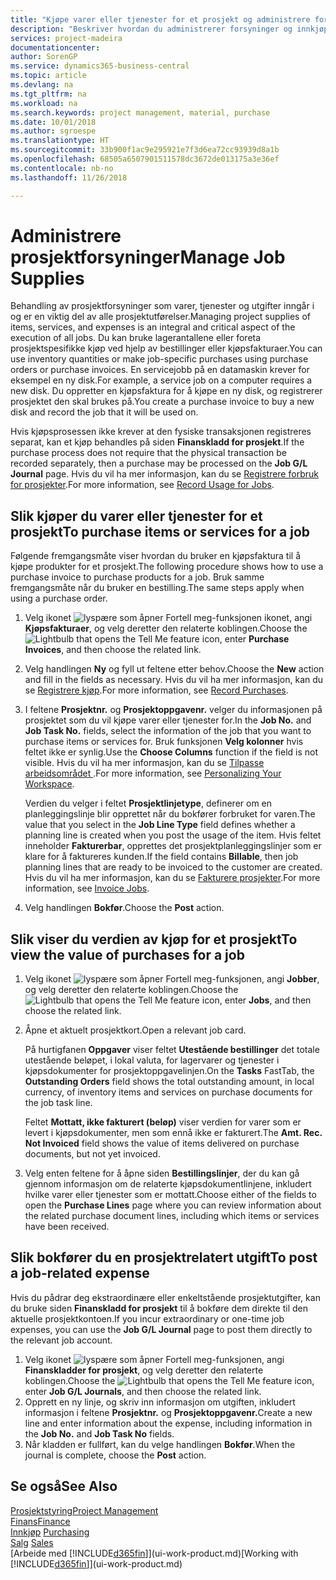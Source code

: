 ```yaml
---
title: "Kjøpe varer eller tjenester for et prosjekt og administrere forsyninger | Microsoft-dokumentasjon"
description: "Beskriver hvordan du administrerer forsyninger og innkjøp av materialer og tjenester for prosjekter."
services: project-madeira
documentationcenter: 
author: SorenGP
ms.service: dynamics365-business-central
ms.topic: article
ms.devlang: na
ms.tgt_pltfrm: na
ms.workload: na
ms.search.keywords: project management, material, purchase
ms.date: 10/01/2018
ms.author: sgroespe
ms.translationtype: HT
ms.sourcegitcommit: 33b900f1ac9e295921e7f3d6ea72cc93939d8a1b
ms.openlocfilehash: 68505a6507901511578dc3672de013175a3e36ef
ms.contentlocale: nb-no
ms.lasthandoff: 11/26/2018

---
```

# <a name="manage-job-supplies"></a><span data-ttu-id="4f368-103">Administrere prosjektforsyninger</span><span class="sxs-lookup"><span data-stu-id="4f368-103">Manage Job Supplies</span></span>
<span data-ttu-id="4f368-104">Behandling av prosjektforsyninger som varer, tjenester og utgifter inngår i og er en viktig del av alle prosjektutførelser.</span><span class="sxs-lookup"><span data-stu-id="4f368-104">Managing project supplies of items, services, and expenses is an integral and critical aspect of the execution of all jobs.</span></span> <span data-ttu-id="4f368-105">Du kan bruke lagerantallene eller foreta prosjektspesifikke kjøp ved hjelp av bestillinger eller kjøpsfakturaer.</span><span class="sxs-lookup"><span data-stu-id="4f368-105">You can use inventory quantities or make job-specific purchases using purchase orders or purchase invoices.</span></span> <span data-ttu-id="4f368-106">En servicejobb på en datamaskin krever for eksempel en ny disk.</span><span class="sxs-lookup"><span data-stu-id="4f368-106">For example, a service job on a computer requires a new disk.</span></span> <span data-ttu-id="4f368-107">Du oppretter en kjøpsfaktura for å kjøpe en ny disk, og registrerer prosjektet den skal brukes på.</span><span class="sxs-lookup"><span data-stu-id="4f368-107">You create a purchase invoice to buy a new disk and record the job that it will be used on.</span></span>

<span data-ttu-id="4f368-108">Hvis kjøpsprosessen ikke krever at den fysiske transaksjonen registreres separat, kan et kjøp behandles på siden **Finanskladd for prosjekt**.</span><span class="sxs-lookup"><span data-stu-id="4f368-108">If the purchase process does not require that the physical transaction be recorded separately, then a purchase may be processed on the **Job G/L Journal** page.</span></span> <span data-ttu-id="4f368-109">Hvis du vil ha mer informasjon, kan du se [Registrere forbruk for prosjekter](projects-how-record-job-usage.md).</span><span class="sxs-lookup"><span data-stu-id="4f368-109">For more information, see [Record Usage for Jobs](projects-how-record-job-usage.md).</span></span>

## <a name="to-purchase-items-or-services-for-a-job"></a><span data-ttu-id="4f368-110">Slik kjøper du varer eller tjenester for et prosjekt</span><span class="sxs-lookup"><span data-stu-id="4f368-110">To purchase items or services for a job</span></span>
<span data-ttu-id="4f368-111">Følgende fremgangsmåte viser hvordan du bruker en kjøpsfaktura til å kjøpe produkter for et prosjekt.</span><span class="sxs-lookup"><span data-stu-id="4f368-111">The following procedure shows how to use a purchase invoice to purchase products for a job.</span></span> <span data-ttu-id="4f368-112">Bruk samme fremgangsmåte når du bruker en bestilling.</span><span class="sxs-lookup"><span data-stu-id="4f368-112">The same steps apply when using a purchase order.</span></span>  

1. <span data-ttu-id="4f368-113">Velg ikonet ![lyspære som åpner Fortell meg-funksjonen](media/ui-search/search_small.png "Fortell hva du vil gjøre") ikonet, angi **Kjøpsfakturaer**, og velg deretter den relaterte koblingen.</span><span class="sxs-lookup"><span data-stu-id="4f368-113">Choose the ![Lightbulb that opens the Tell Me feature](media/ui-search/search_small.png "Tell me what you want to do") icon, enter **Purchase Invoices**, and then choose the related link.</span></span>  
2. <span data-ttu-id="4f368-114">Velg handlingen **Ny** og fyll ut feltene etter behov.</span><span class="sxs-lookup"><span data-stu-id="4f368-114">Choose the **New** action and fill in the fields as necessary.</span></span> <span data-ttu-id="4f368-115">Hvis du vil ha mer informasjon, kan du se [Registrere kjøp](purchasing-how-record-purchases.md).</span><span class="sxs-lookup"><span data-stu-id="4f368-115">For more information, see [Record Purchases](purchasing-how-record-purchases.md).</span></span>
3. <span data-ttu-id="4f368-116">I feltene **Prosjektnr.** og **Prosjektoppgavenr.** velger du informasjonen på prosjektet som du vil kjøpe varer eller tjenester for.</span><span class="sxs-lookup"><span data-stu-id="4f368-116">In the **Job No.** and **Job Task No.** fields, select the information of the job that you want to purchase items or services for.</span></span> <span data-ttu-id="4f368-117">Bruk funksjonen **Velg kolonner** hvis feltet ikke er synlig.</span><span class="sxs-lookup"><span data-stu-id="4f368-117">Use the **Choose Columns** function if the field is not visible.</span></span> <span data-ttu-id="4f368-118">Hvis du vil ha mer informasjon, kan du se [Tilpasse arbeidsområdet ](ui-personalization-user.md).</span><span class="sxs-lookup"><span data-stu-id="4f368-118">For more information, see [Personalizing Your Workspace](ui-personalization-user.md).</span></span>

    <span data-ttu-id="4f368-119">Verdien du velger i feltet **Prosjektlinjetype**, definerer om en planleggingslinje blir opprettet når du bokfører forbruket for varen.</span><span class="sxs-lookup"><span data-stu-id="4f368-119">The value that you select in the **Job Line Type** field defines whether a planning line is created when you post the usage of the item.</span></span> <span data-ttu-id="4f368-120">Hvis feltet inneholder **Fakturerbar**, opprettes det prosjektplanleggingslinjer som er klare for å faktureres kunden.</span><span class="sxs-lookup"><span data-stu-id="4f368-120">If the field contains **Billable**, then job planning lines that are ready to be invoiced to the customer are created.</span></span> <span data-ttu-id="4f368-121">Hvis du vil ha mer informasjon, kan du se [Fakturere prosjekter](projects-how-invoice-jobs.md).</span><span class="sxs-lookup"><span data-stu-id="4f368-121">For more information, see [Invoice Jobs](projects-how-invoice-jobs.md).</span></span>
4. <span data-ttu-id="4f368-122">Velg handlingen **Bokfør**.</span><span class="sxs-lookup"><span data-stu-id="4f368-122">Choose the **Post** action.</span></span>

## <a name="to-view-the-value-of-purchases-for-a-job"></a><span data-ttu-id="4f368-123">Slik viser du verdien av kjøp for et prosjekt</span><span class="sxs-lookup"><span data-stu-id="4f368-123">To view the value of purchases for a job</span></span>
1. <span data-ttu-id="4f368-124">Velg ikonet ![lyspære som åpner Fortell meg-funksjonen](media/ui-search/search_small.png "Fortell hva du vil gjøre"), angi **Jobber**, og velg deretter den relaterte koblingen.</span><span class="sxs-lookup"><span data-stu-id="4f368-124">Choose the ![Lightbulb that opens the Tell Me feature](media/ui-search/search_small.png "Tell me what you want to do") icon, enter **Jobs**, and then choose the related link.</span></span>
2. <span data-ttu-id="4f368-125">Åpne et aktuelt prosjektkort.</span><span class="sxs-lookup"><span data-stu-id="4f368-125">Open a relevant job card.</span></span>

    <span data-ttu-id="4f368-126">På hurtigfanen **Oppgaver** viser feltet **Utestående bestillinger** det totale utestående beløpet, i lokal valuta, for lagervarer og tjenester i kjøpsdokumenter for prosjektoppgavelinjen.</span><span class="sxs-lookup"><span data-stu-id="4f368-126">On the **Tasks** FastTab, the **Outstanding Orders** field shows the total outstanding amount, in local currency, of inventory items and services on purchase documents for the job task line.</span></span>  

    <span data-ttu-id="4f368-127">Feltet **Mottatt, ikke fakturert (beløp)** viser verdien for varer som er levert i kjøpsdokumenter, men som ennå ikke er fakturert.</span><span class="sxs-lookup"><span data-stu-id="4f368-127">The **Amt. Rec. Not Invoiced** field shows the value of items delivered on purchase documents, but not yet invoiced.</span></span>  
3. <span data-ttu-id="4f368-128">Velg enten feltene for å åpne siden **Bestillingslinjer**, der du kan gå gjennom informasjon om de relaterte kjøpsdokumentlinjene, inkludert hvilke varer eller tjenester som er mottatt.</span><span class="sxs-lookup"><span data-stu-id="4f368-128">Choose either of the fields to open the **Purchase Lines** page where you can review information about the related purchase document lines, including which items or services have been received.</span></span>

## <a name="to-post-a-job-related-expense"></a><span data-ttu-id="4f368-129">Slik bokfører du en prosjektrelatert utgift</span><span class="sxs-lookup"><span data-stu-id="4f368-129">To post a job-related expense</span></span>
<span data-ttu-id="4f368-130">Hvis du pådrar deg ekstraordinære eller enkeltstående prosjektutgifter, kan du bruke siden **Finanskladd for prosjekt** til å bokføre dem direkte til den aktuelle prosjektkontoen.</span><span class="sxs-lookup"><span data-stu-id="4f368-130">If you incur extraordinary or one-time job expenses, you can use the **Job G/L Journal** page to post them directly to the relevant job account.</span></span>

1. <span data-ttu-id="4f368-131">Velg ikonet ![lyspære som åpner Fortell meg-funksjonen](media/ui-search/search_small.png "Fortell hva du vil gjøre"), angi **Finanskladder for prosjekt**, og velg deretter den relaterte koblingen.</span><span class="sxs-lookup"><span data-stu-id="4f368-131">Choose the ![Lightbulb that opens the Tell Me feature](media/ui-search/search_small.png "Tell me what you want to do") icon, enter **Job G/L Journals**, and then choose the related link.</span></span>  
2. <span data-ttu-id="4f368-132">Opprett en ny linje, og skriv inn informasjon om utgiften, inkludert informasjon i feltene **Prosjektnr.** og **Prosjektoppgavenr.**</span><span class="sxs-lookup"><span data-stu-id="4f368-132">Create a new line and enter information about the expense, including information in the **Job No.** and **Job Task No** fields.</span></span>  
3. <span data-ttu-id="4f368-133">Når kladden er fullført, kan du velge handlingen **Bokfør**.</span><span class="sxs-lookup"><span data-stu-id="4f368-133">When the journal is complete, choose the **Post** action.</span></span>

## <a name="see-also"></a><span data-ttu-id="4f368-134">Se også</span><span class="sxs-lookup"><span data-stu-id="4f368-134">See Also</span></span>
[<span data-ttu-id="4f368-135">Prosjektstyring</span><span class="sxs-lookup"><span data-stu-id="4f368-135">Project Management</span></span>](projects-manage-projects.md)  
[<span data-ttu-id="4f368-136">Finans</span><span class="sxs-lookup"><span data-stu-id="4f368-136">Finance</span></span>](finance.md)  
<span data-ttu-id="4f368-137">[Innkjøp](purchasing-manage-purchasing.md)       </span><span class="sxs-lookup"><span data-stu-id="4f368-137">[Purchasing](purchasing-manage-purchasing.md)       </span></span>  
<span data-ttu-id="4f368-138">[Salg](sales-manage-sales.md)    </span><span class="sxs-lookup"><span data-stu-id="4f368-138">[Sales](sales-manage-sales.md)    </span></span>  
<span data-ttu-id="4f368-139">[Arbeide med [!INCLUDE[d365fin](includes/d365fin_md.md)]](ui-work-product.md)</span><span class="sxs-lookup"><span data-stu-id="4f368-139">[Working with [!INCLUDE[d365fin](includes/d365fin_md.md)]](ui-work-product.md)</span></span>  

